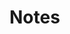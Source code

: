 Notes
=====

[^1]: Approximately 800 grams of wheat or something similar to it.

[^2]: But the Hanafis observe: If he testifies before a qadi who rejects
his testimony, it is wajib upon him to perform its qada' without
liability to kaffarah (al-Fiqh \`ala al-madhahib al-'arba\`ah).

[^3]: In 1939 the \`Id al- Adha was observed on Monday in Egypt, on
Tuesday in Saudi Arabia, and on Wednesday in Bombay.

[^4]: Refer to the discussion on this issue in the first volume of our
book Fiqh al-'Imam Jafar al-Sadiq (\`a), the section on the proof of the
new moon at the end of section on fasting bab al-sawm.



